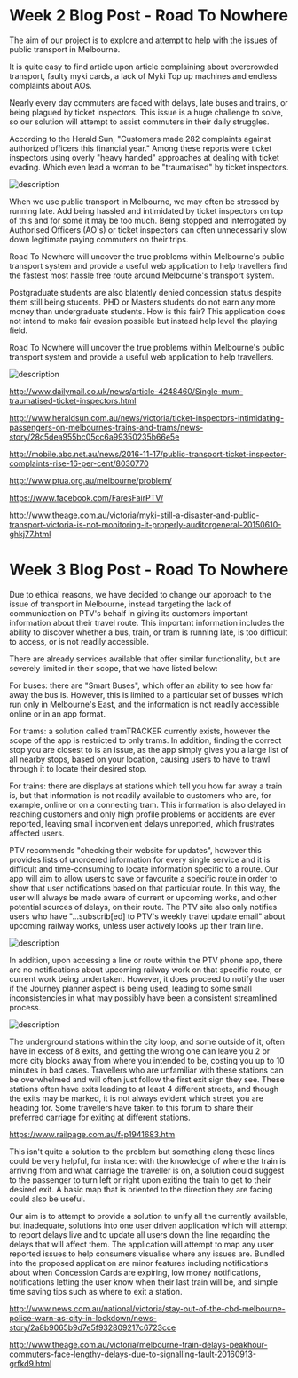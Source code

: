 
#    Week 2 Blog Post - Road To Nowhere
 
The aim of our project is to explore and attempt to help with the issues of public transport in Melbourne.

It is quite easy to find article upon article complaining about overcrowded transport, faulty myki cards, a lack of Myki Top up machines and endless complaints about AOs.

Nearly every day commuters are faced with delays, late buses and trains, or being plagued by ticket inspectors. This issue is a huge challenge to solve, so our solution will attempt to assist commuters in their daily struggles.

According to the Herald Sun, "Customers made 282 complaints against authorized officers this financial year." Among these reports were ticket inspectors using overly "heavy handed" approaches at dealing with ticket evading. Which even lead a woman to be "traumatised" by ticket inspectors.

![description](images/blog/week2/heavyhanded.jpg)

When we use public transport in Melbourne, we may often be stressed by running late. Add being hassled and intimidated by ticket inspectors on top of this and for some it may be too much. Being stopped and interrogated by Authorised Officers (AO's) or ticket inspectors can often unnecessarily slow down legitimate paying commuters on their trips.


Road To Nowhere will uncover the true problems within Melbourne's public transport system and provide a useful web application to help travellers find the fastest most hassle free route around Melbourne's transport system.

Postgraduate students are also blatently denied concession status despite them still being students. PHD or Masters students do not earn any more money than undergraduate students. How is this fair? This application does not intend to make fair evasion possible but instead help level the playing field.

Road To Nowhere will uncover the true problems within Melbourne's public transport system and provide a useful web application to help travellers.

![description](images/blog/week2/mindmap.jpg)


http://www.dailymail.co.uk/news/article-4248460/Single-mum-traumatised-ticket-inspectors.html

http://www.heraldsun.com.au/news/victoria/ticket-inspectors-intimidating-passengers-on-melbournes-trains-and-trams/news-story/28c5dea955bc05cc6a99350235b66e5e

http://mobile.abc.net.au/news/2016-11-17/public-transport-ticket-inspector-complaints-rise-16-per-cent/8030770

http://www.ptua.org.au/melbourne/problem/

https://www.facebook.com/FaresFairPTV/

http://www.theage.com.au/victoria/myki-still-a-disaster-and-public-transport-victoria-is-not-monitoring-it-properly-auditorgeneral-20150610-ghkj77.html

#    Week 3 Blog Post - Road To Nowhere

Due to ethical reasons, we have decided to change our approach to the issue of transport in Melbourne, instead targeting the lack of communication on PTV's behalf in giving its customers important information about their travel route. This important information includes the ability to discover whether a bus, train, or tram is running late, is too difficult to access, or is not readily accessible.

There are already services available that offer similar functionality, but are severely limited in their scope, that we have listed below:

For buses: there are "Smart Buses", which offer an ability to see how far away the bus is. However, this is limited to a particular set of busses which run only in Melbourne's East, and the information is not readily accessible online or in an app format.

For trams: a solution called tramTRACKER currently exists, however the scope of the app is restricted to only trams. In addition, finding the correct stop you are closest to is an issue, as the app simply gives you a large list of all nearby stops, based on your location, causing users to have to trawl through it to locate their desired stop.

For trains: there are displays at stations which tell you how far away a train is, but that information is not readily available to customers who are, for example, online or on a connecting tram. This information is also delayed in reaching customers and only high profile problems or accidents are ever reported, leaving small inconvenient delays unreported, which frustrates affected users.

PTV recommends "checking their website for updates", however this provides lists of unordered information for every single service and it is difficult and time-consuming to locate information specific to a route. Our app will aim to allow users to save or favourite a specific route in order to show that user notifications based on that particular route. In this way, the user will always be made aware of current or upcoming works, and other potential sources of delays, on their route. The PTV site also only notifies users who have "...subscrib[ed] to PTV's weekly travel update email" about upcoming railway works, unless user actively looks up their train line.

![description](images/blog/week3/Bus%20Delays.PNG)

In addition, upon accessing a line or route within the PTV phone app, there are no notifications about upcoming railway work on that specific route, or current work being undertaken. However, it does proceed to notify the user if the Journey planner aspect is being used, leading to some small inconsistencies in what may possibly have been a consistent streamlined process.

![description](images/blog/week3/No%20notification.png)

The underground stations within the city loop, and some outside of it, often have in excess of 8 exits, and getting the wrong one can leave you 2 or more city blocks away from where you intended to be, costing you up to 10 minutes in bad cases. Travellers who are unfamiliar with these stations can be overwhelmed and will often just follow the first exit sign they see. These stations often have exits leading to at least 4 different streets, and though the exits may be marked, it is not always evident which street you are heading for. Some travellers have taken to this forum to share their preferred carriage for exiting at different stations. 

https://www.railpage.com.au/f-p1941683.htm

This isn't quite a solution to the problem but something along these lines could be very helpful, for instance: with the knowledge of where the train is arriving from and what carriage the traveller is on, a solution could suggest to the passenger to turn left or right upon exiting the train to get to their desired exit. A basic map that is oriented to the direction they are facing could also be useful. 


Our aim is to attempt to provide a solution to unify all the currently available, but inadequate, solutions into one user driven application which will attempt to report delays live and to update all users down the line regarding the delays that will affect them. The application will attempt to map any user reported issues to help consumers visualise where any issues are. Bundled into the proposed application are minor features including notifications about when Concession Cards are expiring, low money notifications, notifications letting the user know when their last train will be, and simple time saving tips such as where to exit a station.

http://www.news.com.au/national/victoria/stay-out-of-the-cbd-melbourne-police-warn-as-city-in-lockdown/news-story/2a8b9065b9d7e5f932809217c6723cce

http://www.theage.com.au/victoria/melbourne-train-delays-peakhour-commuters-face-lengthy-delays-due-to-signalling-fault-20160913-grfkd9.html
